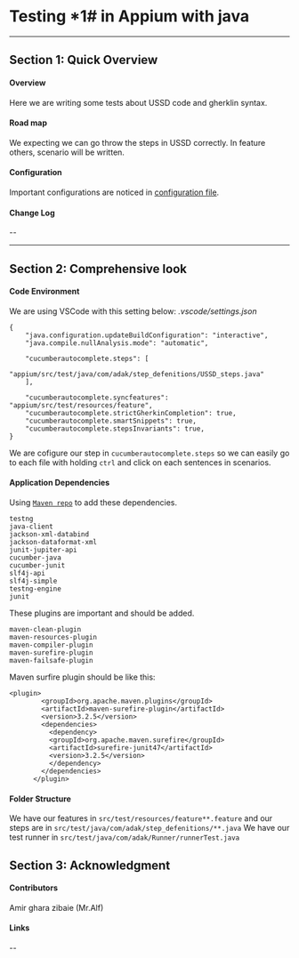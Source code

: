 # Testing *1# in Appium with java
---
## Section 1: Quick Overview
#### Overview
Here we are writing some tests about USSD code and gherklin syntax.

#### Road map
We expecting we can go throw the steps in USSD correctly.
In feature others, scenario will be written.

#### Configuration
Important configurations are noticed in [configuration file](https://github.com/amirzib/USSD-Test/blob/main/configurtion.md).

#### Change Log
--

---
## Section 2: Comprehensive look

#### Code Environment

We are using VSCode with this setting below:
*.vscode/settings.json*
```
{
    "java.configuration.updateBuildConfiguration": "interactive",
    "java.compile.nullAnalysis.mode": "automatic",

    "cucumberautocomplete.steps": [
        "appium/src/test/java/com/adak/step_defenitions/USSD_steps.java"
    ],

    "cucumberautocomplete.syncfeatures": "appium/src/test/resources/feature",
    "cucumberautocomplete.strictGherkinCompletion": true,
    "cucumberautocomplete.smartSnippets": true,
    "cucumberautocomplete.stepsInvariants": true,
}
```
We are cofigure our step in ```cucumberautocomplete.steps``` so we can easily go to each file with holding ```ctrl``` and click on each sentences in scenarios.

#### Application Dependencies 

Using [```Maven repo```](https://mvnrepository.com/) to add these dependencies.
```
testng
java-client
jackson-xml-databind
jackson-dataformat-xml
junit-jupiter-api
cucumber-java
cucumber-junit
slf4j-api
slf4j-simple
testng-engine
junit
```
These plugins are important and should be added.
```
maven-clean-plugin
maven-resources-plugin
maven-compiler-plugin
maven-surefire-plugin
maven-failsafe-plugin
```
Maven surfire plugin should be like this:
```
<plugin>
        <groupId>org.apache.maven.plugins</groupId>
        <artifactId>maven-surefire-plugin</artifactId>
        <version>3.2.5</version>
        <dependencies>
          <dependency>
          <groupId>org.apache.maven.surefire</groupId>
          <artifactId>surefire-junit47</artifactId>
          <version>3.2.5</version>
          </dependency>
        </dependencies>
      </plugin>
```

#### Folder Structure
We have our features in `src/test/resources/feature**.feature` and our steps are in `src/test/java/com/adak/step_defenitions/**.java`
We have our test runner in `src/test/java/com/adak/Runner/runnerTest.java`

## Section 3: Acknowledgment
#### Contributors
Amir ghara zibaie (Mr.Alf)

#### Links
--
